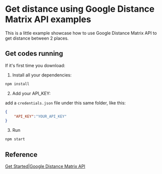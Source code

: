# Get distance using Google Distance Matrix API examples

This is a little example showcase how to use Google Distance Matrix API to get distance between 2 places.

## Get codes running

If it's first time you download:

1. Install all your dependencies:

```bash
npm install
```

2. Add your API_KEY:

add a `credentials.json` file under this same folder, like this:

```json
{
    "API_KEY":"YOUR_API_KEY"
}
```

3. Run

```bash
npm start
```

## Reference

[Get Started|Google Distance Matrix API](https://developers.google.com/maps/documentation/distance-matrix/start)
